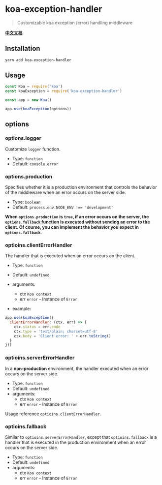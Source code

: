 # koa-exception-handler

> Customizable koa exception (error) handling middleware

[**中文文档**](./README.zh-CN.md)

## Installation

```sh
yarn add koa-exception-handler
```

## Usage

```js
const Koa = require('koa')
const koaException = require('koa-exception-handler')

const app = new Koa()

app.use(koaException(options))
```

## options

### options.logger

Customize `logger` function.

- Type: `function`
- Default: `console.error`

### options.production

Specifies whether it is a production environment that controls the behavior of the middleware when an error occurs on the server side.

- Type: `boolean`
- Default: `process.env.NODE_ENV !== 'development'`

**When `options.production` is `true`, if an error occurs on the server, the `options.fallback` function is executed without sending an error to the client. Of course, you can implement the behavior you expect in `options.fallback`.**

### optioins.clientErrorHandler

The handler that is executed when an error occurs on the client.

- Type: `function`
- Default: `undefined`
- arguments:
  - ctx `Koa context`
  - err `error` - Instance of `Error`

- example:

```js
app.use(koaException({
  clientErrorHandler: (ctx, err) => {
    ctx.status = err.code
    ctx.type = 'text/plain; charset=utf-8'
    ctx.body = 'Client error: ' + err.toString()
  }
}))
```

### optioins.serverErrorHandler

In a **non-production** environment, the handler executed when an error occurs on the server side.

- Type: `function`
- Default: `undefined`
- arguments:
  - ctx `Koa context`
  - err `error` - Instance of `Error`

Usage reference `optioins.clientErrorHandler`.

### optioins.fallback

Similar to `optioins.serverErrorHandler`, except that `optioins.fallback` is a handler that is executed in the production environment when an error occurs on the server side.

- Type: `function`
- Default: `undefined`
- arguments:
  - ctx `Koa context`
  - err `error` - Instance of `Error`